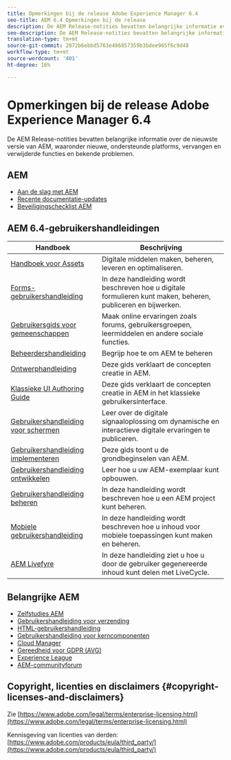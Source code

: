 ```yaml
---
title: Opmerkingen bij de release Adobe Experience Manager 6.4
seo-title: AEM 6.4 Opmerkingen bij de release
description: De AEM Release-notities bevatten belangrijke informatie over de nieuwste versie van AEM, waaronder nieuwe, ondersteunde platforms, vervangen en verwijderde functies en bekende problemen.
seo-description: De AEM Release-notities bevatten belangrijke informatie over de nieuwste versie van AEM, waaronder nieuwe, ondersteunde platforms, vervangen en verwijderde functies en bekende problemen.
translation-type: tm+mt
source-git-commit: 2872b6ebbd5763e486857359b3bdee965f6c9d48
workflow-type: tm+mt
source-wordcount: '401'
ht-degree: 16%

---
```



# Opmerkingen bij de release Adobe Experience Manager 6.4

De AEM Release-notities bevatten belangrijke informatie over de nieuwste versie van AEM, waaronder nieuwe, ondersteunde platforms, vervangen en verwijderde functies en bekende problemen.

## AEM

* [Aan de slag met AEM](https://helpx.adobe.com/experience-manager/get-started.html)
* [Recente documentatie-updates](https://helpx.adobe.com/experience-manager/documentation-updates.html)
* [Beveiligingschecklist AEM](/help/sites-administering/security-checklist.md)

## AEM 6.4-gebruikershandleidingen

| Handboek | Beschrijving |
|--- |---|
| [Handboek voor Assets](/help/assets/home.md) | Digitale middelen maken, beheren, leveren en optimaliseren. |
| [Forms-gebruikershandleiding](/help/forms/home.md) | In deze handleiding wordt beschreven hoe u digitale formulieren kunt maken, beheren, publiceren en bijwerken. |
| [Gebruikersgids voor gemeenschappen](/help/communities/home.md) | Maak online ervaringen zoals forums, gebruikersgroepen, leermiddelen en andere sociale functies. |
| [Beheerdershandleiding](/help/sites-administering/home.md) | Begrijp hoe te om AEM te beheren |
| [Ontwerphandleiding](/help/sites-authoring/home.md) | Deze gids verklaart de concepten creatie in AEM. |
| [Klassieke UI Authoring Guide](/help/sites-classic-ui-authoring/home.md) | Deze gids verklaart de concepten creatie in AEM in het klassieke gebruikersinterface. |
| [Gebruikershandleiding voor schermen](https://docs.adobe.com/content/help/en/experience-manager-screens/user-guide/aem-screens-introduction.html) | Leer over de digitale signaaloplossing om dynamische en interactieve digitale ervaringen te publiceren. |
| [Gebruikershandleiding implementeren](/help/sites-deploying/home.md) | Deze gids toont u de grondbeginselen van AEM. |
| [Gebruikershandleiding ontwikkelen](/help/sites-developing/home.md) | Leer hoe u uw AEM-exemplaar kunt opbouwen. |
| [Gebruikershandleiding beheren](/help/managing/home.md) | In deze handleiding wordt beschreven hoe u een AEM project kunt beheren. |
| [Mobiele gebruikershandleiding](/help/mobile/home.md) | In deze handleiding wordt beschreven hoe u inhoud voor mobiele toepassingen kunt maken en beheren. |
| [AEM Livefyre](https://docs.adobe.com/content/help/en/livefyre/using/home.html) | In deze handleiding ziet u hoe u door de gebruiker gegenereerde inhoud kunt delen met LiveCycle. |

## Belangrijke AEM

* [Zelfstudies AEM](https://helpx.adobe.com/experience-manager/kt/index/aem-6-4-videos.html)
* [Gebruikershandleiding voor verzending](https://docs.adobe.com/content/help/en/experience-manager-dispatcher/using/dispatcher.html)
* [HTML-gebruikershandleiding](https://docs.adobe.com/content/help/en/experience-manager-htl/using/overview.html)
* [Gebruikershandleiding voor kerncomponenten](https://docs.adobe.com/content/help/en/experience-manager-core-components/using/introduction.html)
* [Cloud Manager](https://docs.adobe.com/content/help/en/experience-manager-cloud-manager/using/introduction-to-cloud-manager.html)
* [Gereedheid voor GDPR (AVG)](/help/managing/data-protection-and-privacy.md)
* [Experience League](https://guided.adobe.com/?promoid=K42KVXHD&amp;mv=other#solutions/experience-manager)
* [AEM-communityforum](https://forums.adobe.com/community/experience-cloud/marketing-cloud/experience-manager)

## Copyright, licenties en disclaimers {#copyright-licenses-and-disclaimers}

Zie [https://www.adobe.com/legal/terms/enterprise-licensing.html](https://www.adobe.com/legal/terms/enterprise-licensing.html)

Kennisgeving van licenties van derden: [https://www.adobe.com/products/eula/third_party/](https://www.adobe.com/products/eula/third_party/)
